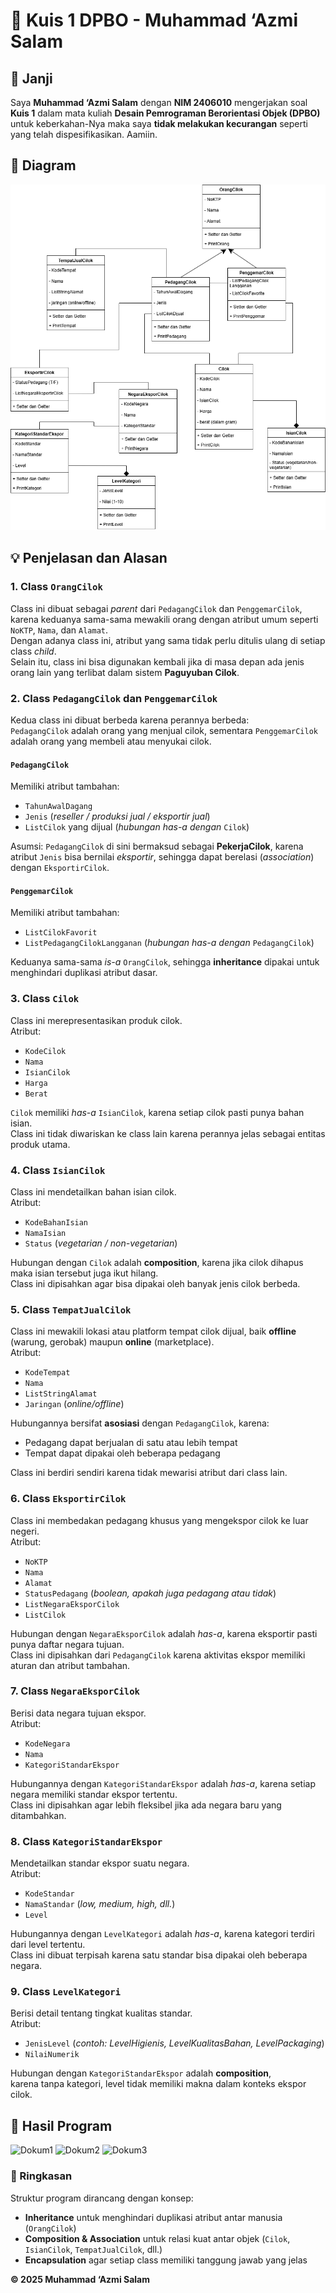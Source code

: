 # 🧠 Kuis 1 DPBO - Muhammad ‘Azmi Salam

## 🧾 Janji

Saya **Muhammad ‘Azmi Salam** dengan **NIM 2406010** mengerjakan soal **Kuis 1** dalam mata kuliah **Desain Pemrograman Berorientasi Objek (DPBO)** untuk keberkahan-Nya maka saya **tidak melakukan kecurangan** seperti yang telah dispesifikasikan.  Aamiin.

## 🧩 Diagram

![Diagram Paguyuban Cilok](Dokumentasi/kuis1.png)

## 💡 Penjelasan dan Alasan

### 1. Class `OrangCilok`
Class ini dibuat sebagai *parent* dari `PedagangCilok` dan `PenggemarCilok`, karena keduanya sama-sama mewakili orang dengan atribut umum seperti `NoKTP`, `Nama`, dan `Alamat`.  
Dengan adanya class ini, atribut yang sama tidak perlu ditulis ulang di setiap class *child*.  
Selain itu, class ini bisa digunakan kembali jika di masa depan ada jenis orang lain yang terlibat dalam sistem **Paguyuban Cilok**.

### 2. Class `PedagangCilok` dan `PenggemarCilok`
Kedua class ini dibuat berbeda karena perannya berbeda:  
`PedagangCilok` adalah orang yang menjual cilok, sementara `PenggemarCilok` adalah orang yang membeli atau menyukai cilok.

#### `PedagangCilok`
Memiliki atribut tambahan:
- `TahunAwalDagang`
- `Jenis` (*reseller / produksi jual / eksportir jual*)
- `ListCilok` yang dijual (*hubungan has-a dengan* `Cilok`)

Asumsi: `PedagangCilok` di sini bermaksud sebagai **PekerjaCilok**, karena atribut `Jenis` bisa bernilai *eksportir*, sehingga dapat berelasi (*association*) dengan `EksportirCilok`.

#### `PenggemarCilok`
Memiliki atribut tambahan:
- `ListCilokFavorit`
- `ListPedagangCilokLangganan` (*hubungan has-a dengan* `PedagangCilok`)

Keduanya sama-sama *is-a* `OrangCilok`, sehingga **inheritance** dipakai untuk menghindari duplikasi atribut dasar.

### 3. Class `Cilok`
Class ini merepresentasikan produk cilok.  
Atribut:
- `KodeCilok`
- `Nama`
- `IsianCilok`
- `Harga`
- `Berat`

`Cilok` memiliki *has-a* `IsianCilok`, karena setiap cilok pasti punya bahan isian.  
Class ini tidak diwariskan ke class lain karena perannya jelas sebagai entitas produk utama.

### 4. Class `IsianCilok`
Class ini mendetailkan bahan isian cilok.  
Atribut:
- `KodeBahanIsian`
- `NamaIsian`
- `Status` (*vegetarian / non-vegetarian*)

Hubungan dengan `Cilok` adalah **composition**, karena jika cilok dihapus maka isian tersebut juga ikut hilang.  
Class ini dipisahkan agar bisa dipakai oleh banyak jenis cilok berbeda.

### 5. Class `TempatJualCilok`
Class ini mewakili lokasi atau platform tempat cilok dijual, baik **offline** (warung, gerobak) maupun **online** (marketplace).  
Atribut:
- `KodeTempat`
- `Nama`
- `ListStringAlamat`
- `Jaringan` (*online/offline*)

Hubungannya bersifat **asosiasi** dengan `PedagangCilok`, karena:
- Pedagang dapat berjualan di satu atau lebih tempat  
- Tempat dapat dipakai oleh beberapa pedagang  

Class ini berdiri sendiri karena tidak mewarisi atribut dari class lain.

### 6. Class `EksportirCilok`
Class ini membedakan pedagang khusus yang mengekspor cilok ke luar negeri.  
Atribut:
- `NoKTP`
- `Nama`
- `Alamat`
- `StatusPedagang` (*boolean, apakah juga pedagang atau tidak*)
- `ListNegaraEksporCilok`
- `ListCilok`

Hubungan dengan `NegaraEksporCilok` adalah *has-a*, karena eksportir pasti punya daftar negara tujuan.  
Class ini dipisahkan dari `PedagangCilok` karena aktivitas ekspor memiliki aturan dan atribut tambahan.

### 7. Class `NegaraEksporCilok`
Berisi data negara tujuan ekspor.  
Atribut:
- `KodeNegara`
- `Nama`
- `KategoriStandarEkspor`

Hubungannya dengan `KategoriStandarEkspor` adalah *has-a*, karena setiap negara memiliki standar ekspor tertentu.  
Class ini dipisahkan agar lebih fleksibel jika ada negara baru yang ditambahkan.

### 8. Class `KategoriStandarEkspor`
Mendetailkan standar ekspor suatu negara.  
Atribut:
- `KodeStandar`
- `NamaStandar` (*low, medium, high, dll.*)
- `Level`

Hubungannya dengan `LevelKategori` adalah *has-a*, karena kategori terdiri dari level tertentu.  
Class ini dibuat terpisah karena satu standar bisa dipakai oleh beberapa negara.

### 9. Class `LevelKategori`
Berisi detail tentang tingkat kualitas standar.  
Atribut:
- `JenisLevel` (*contoh: LevelHigienis, LevelKualitasBahan, LevelPackaging*)
- `NilaiNumerik`

Hubungan dengan `KategoriStandarEkspor` adalah **composition**,  
karena tanpa kategori, level tidak memiliki makna dalam konteks ekspor cilok.

## 🧪 Hasil Program

![Dokum1](Dokumentasi/Dokumentasi/Screenshot%202025-09-23%20133034.png)
![Dokum2](Dokumentasi/Dokumentasi/Screenshot%202025-09-23%20133107.png)
![Dokum3](Dokumentasi/Dokumentasi/Screenshot%202025-09-23%20133120.png)

### 🧠 Ringkasan
Struktur program dirancang dengan konsep:
- **Inheritance** untuk menghindari duplikasi atribut antar manusia (`OrangCilok`)
- **Composition & Association** untuk relasi kuat antar objek (`Cilok`, `IsianCilok`, `TempatJualCilok`, dll.)
- **Encapsulation** agar setiap class memiliki tanggung jawab yang jelas

**© 2025 Muhammad ‘Azmi Salam**
